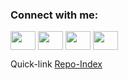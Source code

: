 <!--
**Incrementis/Incrementis** is a ✨ _special_ ✨ repository because its `README.md` (this file) appears on your GitHub profile.

Here are some ideas to get you started:

- 🔭 I’m currently working on ...
- 🌱 I’m currently learning ...
- 👯 I’m looking to collaborate on ...
- 🤔 I’m looking for help with ...
- 💬 Ask me about ...
- 📫 How to reach me: ...
- 😄 Pronouns: ...
- ⚡ Fun fact: ...
-->

<!--<img src="https://github.com/Incrementis/Incrementis/blob/main/github-header-image.png" alt="ERROR: Header image not found!">-->

<h3 align="left">Connect with me:</h3>
<p align="left">
<a href="https://x.com/akin_dev" target="blank"><img align="center" src="https://cdn.jsdelivr.net/npm/simple-icons@3.0.1/icons/twitter.svg" alt="" height="30" width="40"/></a>
<a href="https://dev.to/incrementis" target="blank"><img align="center" src="https://cdn.jsdelivr.net/npm/simple-icons@3.0.1/icons/dev-dot-to.svg" alt="" height="30" width="40" /></a>
<a href="https://www.youtube.com/channel/UCIJrCF5YoTS44nhkmHCjkgg" target="blank"><img align="center" src="https://cdn.jsdelivr.net/npm/simple-icons@3.0.1/icons/youtube.svg" alt="" height="30" width="40" /></a>
<a href="https://bsky.app/profile/incrementis.bsky.social" target="blank"><img align="center" src="https://private-user-images.githubusercontent.com/145017198/277162484-3f95cb99-3289-457d-9265-73cad7559949.png?jwt=eyJhbGciOiJIUzI1NiIsInR5cCI6IkpXVCJ9.eyJpc3MiOiJnaXRodWIuY29tIiwiYXVkIjoicmF3LmdpdGh1YnVzZXJjb250ZW50LmNvbSIsImtleSI6ImtleTUiLCJleHAiOjE3Mzc3NDEyNzUsIm5iZiI6MTczNzc0MDk3NSwicGF0aCI6Ii8xNDUwMTcxOTgvMjc3MTYyNDg0LTNmOTVjYjk5LTMyODktNDU3ZC05MjY1LTczY2FkNzU1OTk0OS5wbmc_WC1BbXotQWxnb3JpdGhtPUFXUzQtSE1BQy1TSEEyNTYmWC1BbXotQ3JlZGVudGlhbD1BS0lBVkNPRFlMU0E1M1BRSzRaQSUyRjIwMjUwMTI0JTJGdXMtZWFzdC0xJTJGczMlMkZhd3M0X3JlcXVlc3QmWC1BbXotRGF0ZT0yMDI1MDEyNFQxNzQ5MzVaJlgtQW16LUV4cGlyZXM9MzAwJlgtQW16LVNpZ25hdHVyZT02YWFjNTAyMDhkNTFmNzhmYjg5ZGUxNWQ5OTFkYTZmZWRiMGM1ZmM1ZTljM2Y3ZWI3ZGVmY2VkNTY5YmY2ZTI4JlgtQW16LVNpZ25lZEhlYWRlcnM9aG9zdCJ9.dsq1ZGAN63LDBl77NGT5URvYlJxISCBSIY_-2rQqp1Y" alt="" height="30" width="40" /></a>
</p>

Quick-link [Repo-Index](https://github.com/Incrementis/Repository-INDEX-/wiki)
